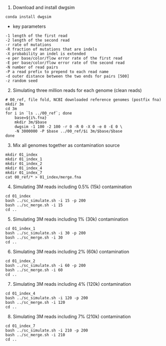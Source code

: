 1. Download and install dwgsim
```
conda install dwgsim
```
- key parameters
```
-1 length of the first read
-2 length of the second read
-r rate of mutations 
-R fraction of mutations that are indels
-X probability an indel is extended
-e per base/color/flow error rate of the first read
-E per base/color/flow error rate of the second read
-N number of read pairs
-P a read prefix to prepend to each read name
-d outer distance between the two ends for pairs [500]
-z random seed
```
2. Simulating three million reads for each genome (clean reads)
```
# 00_ref, file fold, NCBI downloaded reference genomes (postfix fna)
mkdir 3m
cd 3m
for i in `ls ../00_ref`; done
    base=${i%.fna}
    mkdir 3m/$base
    dwgsim -1 100 -2 100 -r 0 -R 0 -X 0 -e 0 -E 0 \
    -N 3000000 -P $base ../00_ref/$i 3m/$base/$base
done
```
3. Mix all genomes together as contamination source 
```
mkdir 01_index
mkdir 01_index_1
mkdir 01_index_2
mkdir 01_index_4
mkdir 01_index_7
cat 00_ref/* > 01_index/merge.fna
```
4. Simulating 3M reads including 0.5% (15k) contamination
```
cd 01_index
bash ../sc_simulate.sh -i 15 -p 200
bash ../sc_merge.sh -i 15
cd ..
```
5. Simulating 3M reads including 1% (30k) contamination
```
cd 01_index_1
bash ../sc_simulate.sh -i 30 -p 200
bash ../sc_merge.sh -i 30
cd ..
```
6. Simulating 3M reads including 2% (60k) contamination
```
cd 01_index_2
bash ../sc_simulate.sh -i 60 -p 200
bash ../sc_merge.sh -i 60
cd ..
```
7. Simulating 3M reads including 4% (120k) contamination
```
cd 01_index_4
bash ../sc_simulate.sh -i 120 -p 200
bash ../sc_merge.sh -i 120
cd ..
```
8. Simulating 3M reads including 7% (210k) contamination
```
cd 01_index_7
bash ../sc_simulate.sh -i 210 -p 200
bash ../sc_merge.sh -i 210
cd ..
```




